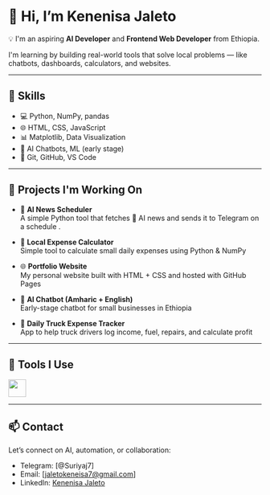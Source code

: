 # 👋 Hi, I’m Kenenisa Jaleto

💡 I'm an aspiring **AI Developer** and **Frontend Web Developer** from Ethiopia.

I'm learning by building real-world tools that solve local problems — like chatbots, dashboards, calculators, and websites.

---

## 🔧 Skills
- 💻 Python, NumPy, pandas
- 🌐 HTML, CSS, JavaScript
- 📊 Matplotlib, Data Visualization
- 🤖 AI Chatbots, ML (early stage)
- 📂 Git, GitHub, VS Code

---

## 🚀 Projects I'm Working On
- 🧠 **AI News Scheduler**  
  A simple  Python tool that fetches 📰 AI news and sends it to Telegram on a schedule .

- 🧮 **Local Expense Calculator**  
  Simple tool to calculate small daily expenses using Python & NumPy

- 🌐 **Portfolio Website**  
  My personal website built with HTML + CSS and hosted with GitHub Pages

- 💬 **AI Chatbot (Amharic + English)**  
  Early-stage chatbot for small businesses in Ethiopia

- 🚛 **Daily Truck Expense Tracker**  
  App to help truck drivers log income, fuel, repairs, and calculate profit

---

## 🧰 Tools I Use
<img src="https://skillicons.dev/icons?i=python,html,css,js,vscode,github,figma,linux" height="35" />

---


## 📫 Contact

Let’s connect on AI, automation, or collaboration:  
- Telegram: [@Suriyaj7]
- Email: [jaletokeneisa7@gmail.com]  
- LinkedIn: [Kenenisa Jaleto](https://www.linkedin.com/in/kenenisa-jaleto-751a26356/)
